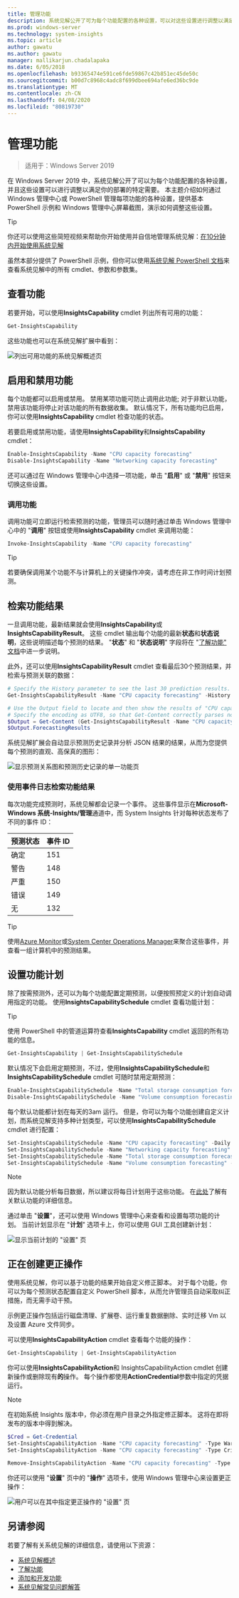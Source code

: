 ```yaml
---
title: 管理功能
description: 系统见解公开了可为每个功能配置的各种设置，可以对这些设置进行调整以满足部署的特定需求。 本主题介绍如何通过 Windows 管理中心或 PowerShell 管理每项功能的各种设置，提供基本 PowerShell 示例和 Windows 管理中心屏幕截图，演示如何调整这些设置。
ms.prod: windows-server
ms.technology: system-insights
ms.topic: article
author: gawatu
ms.author: gawatu
manager: mallikarjun.chadalapaka
ms.date: 6/05/2018
ms.openlocfilehash: b93365474e591ce6fde59867c42b851ec45de50c
ms.sourcegitcommit: b00d7c8968c4adc8f699dbee694afe6ed36bc9de
ms.translationtype: MT
ms.contentlocale: zh-CN
ms.lasthandoff: 04/08/2020
ms.locfileid: "80819730"
---
```

# <a name="managing-capabilities"></a>管理功能

>适用于：Windows Server 2019

在 Windows Server 2019 中，系统见解公开了可以为每个功能配置的各种设置，并且这些设置可以进行调整以满足你的部署的特定需要。 本主题介绍如何通过 Windows 管理中心或 PowerShell 管理每项功能的各种设置，提供基本 PowerShell 示例和 Windows 管理中心屏幕截图，演示如何调整这些设置。 

>[!TIP]
>你还可以使用这些简短视频来帮助你开始使用并自信地管理系统见解：[在10分钟内开始使用系统见解](https://blogs.technet.microsoft.com/filecab/2018/07/24/getting-started-with-system-insights-in-10-minutes/)

虽然本部分提供了 PowerShell 示例，但你可以使用[系统见解 PowerShell 文档](https://aka.ms/systeminsightspowershell)来查看系统见解中的所有 cmdlet、参数和参数集。 

## <a name="viewing-capabilities"></a>查看功能

若要开始，可以使用**InsightsCapability** cmdlet 列出所有可用的功能： 

```PowerShell
Get-InsightsCapability
``` 
这些功能也可以在系统见解扩展中看到：

![列出可用功能的系统见解概述页](media/overview-page-contoso.png)

## <a name="enabling-and-disabling-a-capability"></a>启用和禁用功能
每个功能都可以启用或禁用。 禁用某项功能可防止调用此功能; 对于非默认功能，禁用该功能将停止对该功能的所有数据收集。 默认情况下，所有功能均已启用，你可以使用**InsightsCapability** cmdlet 检查功能的状态。 

若要启用或禁用功能，请使用**InsightsCapability**和**InsightsCapability** cmdlet：

```PowerShell
Enable-InsightsCapability -Name "CPU capacity forecasting"
Disable-InsightsCapability -Name "Networking capacity forecasting"
``` 
还可以通过在 Windows 管理中心中选择一项功能，单击 "**启用**" 或 "**禁用**" 按钮来切换这些设置。

### <a name="invoking-a-capability"></a>调用功能
调用功能可立即运行检索预测的功能，管理员可以随时通过单击 Windows 管理中心中的 "**调用**" 按钮或使用**InsightsCapability** cmdlet 来调用功能：

```PowerShell
Invoke-InsightsCapability -Name "CPU capacity forecasting"
```

>[!TIP]
>若要确保调用某个功能不与计算机上的关键操作冲突，请考虑在非工作时间计划预测。

## <a name="retrieving-capability-results"></a>检索功能结果
一旦调用功能，最新结果就会使用**InsightsCapability**或**InsightsCapabilityResult**。 这些 cmdlet 输出每个功能的最新**状态**和**状态说明**，这些说明描述每个预测的结果。 "**状态**" 和 "**状态说明**" 字段将在 "[了解功能" 文档](understanding-capabilities.md)中进一步说明。 

此外，还可以使用**InsightsCapabilityResult** cmdlet 查看最后30个预测结果，并检索与预测关联的数据： 

```PowerShell
# Specify the History parameter to see the last 30 prediction results.
Get-InsightsCapabilityResult -Name "CPU capacity forecasting" -History

# Use the Output field to locate and then show the results of "CPU capacity forecasting."
# Specify the encoding as UTF8, so that Get-Content correctly parses non-English characters.
$Output = Get-Content (Get-InsightsCapabilityResult -Name "CPU capacity forecasting").Output -Encoding UTF8 | ConvertFrom-Json
$Output.ForecastingResults
```
系统见解扩展会自动显示预测历史记录并分析 JSON 结果的结果，从而为您提供每个预测的直观、高保真的图形：

![显示预测关系图和预测历史记录的单一功能页](media/cpu-forecast-2.png)

### <a name="using-the-event-log-to-retrieve-capability-results"></a>使用事件日志检索功能结果
每次功能完成预测时，系统见解都会记录一个事件。 这些事件显示在**Microsoft-Windows 系统-Insights/管理**通道中，而 System Insights 针对每种状态发布了不同的事件 ID：   

| 预测状态 | 事件 ID |
| --------------- | --------------- |
| 确定 | 151 |
| 警告 | 148 |
| 严重 | 150 |
| 错误 | 149 |
| 无 | 132 |

>[!TIP]
>使用[Azure Monitor](https://azure.microsoft.com/services/monitor/)或[System Center Operations Manager](https://docs.microsoft.com/system-center/scom/welcome?view=sc-om-1807)来聚合这些事件，并查看一组计算机中的预测结果。


## <a name="setting-a-capability-schedule"></a>设置功能计划
除了按需预测外，还可以为每个功能配置定期预测，以便按照预定义的计划自动调用指定的功能。 使用**InsightsCapabilitySchedule** cmdlet 查看功能计划： 

>[!TIP]
>使用 PowerShell 中的管道运算符查看**InsightsCapability** cmdlet 返回的所有功能的信息。

```PowerShell
Get-InsightsCapability | Get-InsightsCapabilitySchedule
```

默认情况下会启用定期预测，不过，使用**InsightsCapabilitySchedule**和**InsightsCapabilitySchedule** cmdlet 可随时禁用定期预测：

```PowerShell
Enable-InsightsCapabilitySchedule -Name "Total storage consumption forecasting"
Disable-InsightsCapabilitySchedule -Name "Volume consumption forecasting"
```

每个默认功能都计划在每天的3am 运行。 但是，你可以为每个功能创建自定义计划，而系统见解支持多种计划类型，可以使用**InsightsCapabilitySchedule** cmdlet 进行配置： 

```PowerShell
Set-InsightsCapabilitySchedule -Name "CPU capacity forecasting" -Daily -DaysInterval 2 -At 4:00PM
Set-InsightsCapabilitySchedule -Name "Networking capacity forecasting" -Daily -DaysOfWeek Saturday, Sunday -At 2:30AM
Set-InsightsCapabilitySchedule -Name "Total storage consumption forecasting" -Hourly -HoursInterval 2 -DaysOfWeek Monday, Wednesday, Friday
Set-InsightsCapabilitySchedule -Name "Volume consumption forecasting" -Minute -MinutesInterval 30 
```
>[!NOTE]
>因为默认功能分析每日数据，所以建议将每日计划用于这些功能。 在[此处](understanding-capabilities.md)了解有关默认功能的详细信息。

通过单击 "**设置**"，还可以使用 Windows 管理中心来查看和设置每项功能的计划。 当前计划显示在 "**计划**" 选项卡上，你可以使用 GUI 工具创建新计划：

![显示当前计划的 "设置" 页](media/schedule-page-contoso.png)

## <a name="creating-remediation-actions"></a>正在创建更正操作
使用系统见解，你可以基于功能的结果开始自定义修正脚本。 对于每个功能，你可以为每个预测状态配置自定义 PowerShell 脚本，从而允许管理员自动采取纠正措施，而无需手动干预。 

示例更正操作包括运行磁盘清理、扩展卷、运行重复数据删除、实时迁移 Vm 以及设置 Azure 文件同步。

可以使用**InsightsCapabilityAction** cmdlet 查看每个功能的操作：

```PowerShell
Get-InsightsCapability | Get-InsightsCapabilityAction
```

你可以使用**InsightsCapabilityAction**和 InsightsCapabilityAction cmdlet 创建新操作或删除现有**的**操作。 每个操作都使用**ActionCredential**参数中指定的凭据运行。

>[!NOTE]
>在初始系统 Insights 版本中，你必须在用户目录之外指定修正脚本。 这将在即将发布的版本中得到解决。

```PowerShell
$Cred = Get-Credential
Set-InsightsCapabilityAction -Name "CPU capacity forecasting" -Type Warning -Action "C:\Users\Public\WarningScript.ps1" -ActionCredential $Cred
Set-InsightsCapabilityAction -Name "CPU capacity forecasting" -Type Critical -Action "C:\Users\Public\CriticalScript.ps1" -ActionCredential $Cred

Remove-InsightsCapabilityAction -Name "CPU capacity forecasting" -Type Warning
```

你还可以使用 "**设置**" 页中的 "**操作**" 选项卡，使用 Windows 管理中心来设置更正操作：

![用户可以在其中指定更正操作的 "设置" 页](media/actions-page-contoso.png)


## <a name="see-also"></a>另请参阅
若要了解有关系统见解的详细信息，请使用以下资源：

- [系统见解概述](overview.md)
- [了解功能](understanding-capabilities.md)
- [添加和开发功能](adding-and-developing-capabilities.md)
- [系统见解常见问题解答](faq.md)